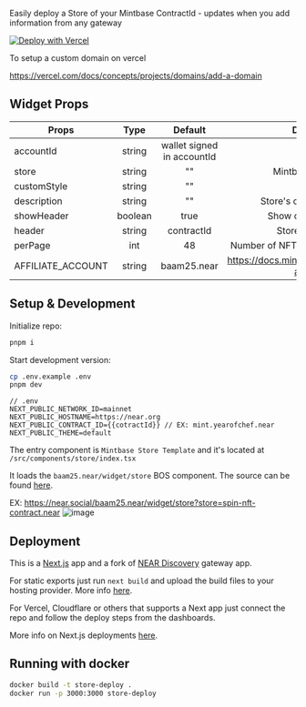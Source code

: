 Easily deploy a Store of your Mintbase ContractId - updates when you add information from any gateway

[![Deploy with Vercel](https://vercel.com/button)](https://vercel.com/new/clone?repository-url=https%3A%2F%2Fgithub.com%2FM-Rb3%2Fstore-deploy&build-command=pnpm%20run%20build&env=NEXT_PUBLIC_NETWORK_ID,NEXT_PUBLIC_HOSTNAME,NEXT_PUBLIC_CONTRACT_ID&envDescription=mainnet-near.org-themecanbeanything&envLink=https%3A%2F%2Fgithub.com%2FM-Rb3%2Fstore-deploy%2Fblob%2Fmain%2F.env.example)

To setup a custom domain on vercel

https://vercel.com/docs/concepts/projects/domains/add-a-domain

## Widget Props

| Props             |  Type   |          Default           |                      Description                      |
| ----------------- | :-----: | :------------------------: | :---------------------------------------------------: |
| accountId         | string  | wallet signed in accountId |                           -                           |
| store             | string  |             ""             |                 Mintbase Contract Id                  |
| customStyle       | string  |             ""             |                           -                           |
| description       | string  |             ""             |              Store's custom description               |
| showHeader        | boolean |            true            |               Show contractId as title                |
| header            | string  |         contractId         |                 Store's custom title                  |
| perPage           |   int   |             48             |         Number of NFTs displayed on each page         |
| AFFILIATE_ACCOUNT | string  |        baam25.near         | https://docs.mintbase.xyz/market/selling-as-affiliate |

## Setup & Development

Initialize repo:

```bash
pnpm i
```

Start development version:

```bash
cp .env.example .env
pnpm dev
```

```
// .env
NEXT_PUBLIC_NETWORK_ID=mainnet
NEXT_PUBLIC_HOSTNAME=https://near.org
NEXT_PUBLIC_CONTRACT_ID={{cotractId}} // EX: mint.yearofchef.near
NEXT_PUBLIC_THEME=default
```

The entry component is `Mintbase Store Template` and it's located at
`/src/components/store/index.tsx`

It loads the `baam25.near/widget/store` BOS component. The source can be found [here](https://near.org/baam25.near/widget/store).

EX: https://near.social/baam25.near/widget/store?store=spin-nft-contract.near
![image](https://github.com/M-Rb3/store-deploy/assets/68287884/a9697c5d-cf59-4f28-8b6f-e48d6a21f13c)

## Deployment

This is a [Next.js](https://github.com/vercel/next.js/) app and a fork of [NEAR Discovery](https://github.com/near/near-discovery) gateway app.

For static exports just run `next build` and upload the build files to your hosting provider. More info [here](https://nextjs.org/docs/pages/building-your-application/deploying/static-exports).

For Vercel, Cloudflare or others that supports a Next app just connect the repo and follow the deploy steps from the dashboards.

More info on Next.js deployments [here](https://nextjs.org/docs/pages/building-your-application/deploying/static-exports).

## Running with docker

```bash
docker build -t store-deploy .
docker run -p 3000:3000 store-deploy
```
